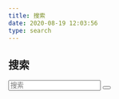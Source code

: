 ```yaml
---
title: 搜索
date: 2020-08-19 12:03:56
type: search
---
```

    
<article class="post-wrap page">
    <h1 class="pagetitle">搜索</h1>
    <section class="content">
        
            
<div id="site_search">
    <div class="form-group">
     <input type="text" id="local-search-input" name="q" results="0" placeholder="搜索" class="st-search-input st-default-search-input form-control"/>
     <button class="search-btn btn"><i class="fas fa-search-plus" style="font-size: 16px;"></i></button>
    </div>  
   <div id="local-search-result"></div>
   </div>